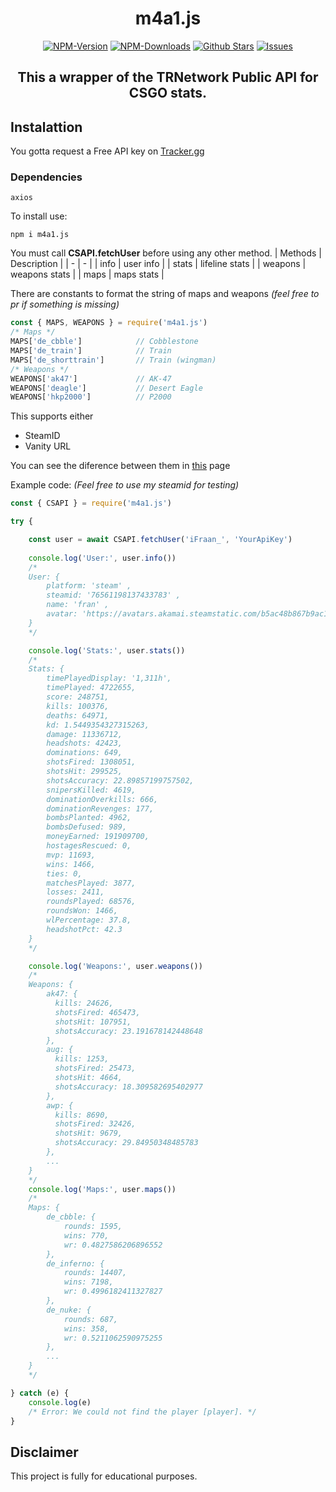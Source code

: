 <div align="center">
	<h1>m4a1.js</h1>
   <a href="https://www.npmjs.com/package/m4a1.js"><img src="https://badgen.net/npm/v/m4a1.js?color=red" alt="NPM-Version"/></a>
   <a href="https://www.npmjs.com/package/m4a1.js"><img src="https://badgen.net/npm/dt/m4a1.js?color=red" alt="NPM-Downloads"/></a>
   <a href="https://github.com/iFraan/m4a1.js"><img src="https://badgen.net/github/stars/iFraan/m4a1.js?color=green" alt="Github Stars"/></a>
   <a href="https://github.com/iFraan/m4a1.js/issues"><img src="https://badgen.net/github/issues/iFraan/m4a1.js?color=green" alt="Issues"/></a>
   <h2>This a wrapper of the TRNetwork Public API for <b>CSGO</b> stats.</h2>
</div>

## Instalattion
You gotta request a Free API key on [Tracker.gg](https://tracker.gg/developers)
### Dependencies
``
axios
``

To install use:
```shell
npm i m4a1.js
```


You must call **CSAPI.fetchUser** before using any other method.
| Methods | Description |
| - | - |
| info | user info |
| stats | lifeline stats |
| weapons | weapons stats |
| maps | maps stats |

There are constants to format the string of maps and weapons _(feel free to pr if something is missing)_
```js
const { MAPS, WEAPONS } = require('m4a1.js')
/* Maps */
MAPS['de_cbble']			// Cobblestone
MAPS['de_train']			// Train
MAPS['de_shorttrain']		// Train (wingman)
/* Weapons */
WEAPONS['ak47']				// AK-47
WEAPONS['deagle']			// Desert Eagle
WEAPONS['hkp2000']			// P2000
```

This supports either
* SteamID
* Vanity URL

You can see the diference between them in [this](https://steamid.pro/steam-id-lookup) page


Example code: _(Feel free to use my steamid for testing)_
```js
const { CSAPI } = require('m4a1.js')

try {

	const user = await CSAPI.fetchUser('iFraan_', 'YourApiKey')
	
	console.log('User:', user.info())
	/*
	User: {
		platform: 'steam' ,
		steamid: '76561198137433783' ,
		name: 'fran' ,
		avatar: 'https://avatars.akamai.steamstatic.com/b5ac48b867b9ac1935fc564eaf1b43e8ac326e24_full.jpg'
	}
	*/

	console.log('Stats:', user.stats())
	/*
	Stats: {
		timePlayedDisplay: '1,311h',
		timePlayed: 4722655,
		score: 248751,
		kills: 100376,
		deaths: 64971,
		kd: 1.5449354327315263,
		damage: 11336712,
		headshots: 42423,
		dominations: 649,
		shotsFired: 1308051,
		shotsHit: 299525,
		shotsAccuracy: 22.89857199757502,
		snipersKilled: 4619,
		dominationOverkills: 666,
		dominationRevenges: 177,
		bombsPlanted: 4962,
		bombsDefused: 989,
		moneyEarned: 191909700,
		hostagesRescued: 0,
		mvp: 11693,
		wins: 1466,
		ties: 0,
		matchesPlayed: 3877,
		losses: 2411,
		roundsPlayed: 68576,
		roundsWon: 1466,
		wlPercentage: 37.8,
		headshotPct: 42.3
	}
	*/

	console.log('Weapons:', user.weapons())
	/*
	Weapons: {
		ak47: {
		  kills: 24626,
		  shotsFired: 465473,
		  shotsHit: 107951,
		  shotsAccuracy: 23.191678142448648
		},
		aug: {
		  kills: 1253,
		  shotsFired: 25473,
		  shotsHit: 4664,
		  shotsAccuracy: 18.309582695402977
		},
		awp: {
		  kills: 8690,
		  shotsFired: 32426,
		  shotsHit: 9679,
		  shotsAccuracy: 29.84950348485783
		},
		...
	}
	*/
	console.log('Maps:', user.maps())
	/* 
	Maps: {
		de_cbble: { 
			rounds: 1595, 
			wins: 770, 
			wr: 0.4827586206896552 
		},
		de_inferno: { 
			rounds: 14407, 
			wins: 7198, 
			wr: 0.4996182411327827 
		},
		de_nuke: { 
			rounds: 687, 
			wins: 358, 
			wr: 0.5211062590975255 
		},
		...
	}
	*/

} catch (e) {
	console.log(e)
	/* Error: We could not find the player [player]. */
}
```


## Disclaimer
This project is fully for educational purposes.